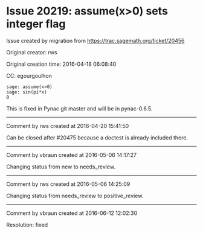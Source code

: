 # Issue 20219: assume(x>0) sets integer flag

Issue created by migration from https://trac.sagemath.org/ticket/20456

Original creator: rws

Original creation time: 2016-04-18 06:08:40

CC:  egourgoulhon


```
sage: assume(x>0)
sage: sin(pi*x)
0
```

This is fixed in Pynac git master and will be in pynac-0.6.5.


---

Comment by rws created at 2016-04-20 15:41:50

Can be closed after #20475 because a doctest is already included there.


---

Comment by vbraun created at 2016-05-06 14:17:27

Changing status from new to needs_review.


---

Comment by rws created at 2016-05-06 14:25:09

Changing status from needs_review to positive_review.


---

Comment by vbraun created at 2016-06-12 12:02:30

Resolution: fixed
